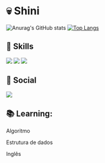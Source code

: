# 💀 Shini
![Anurag's GitHub stats](https://github-readme-stats.vercel.app/api?username=0-Shini&show_icons=true&theme=radical)
[![Top Langs](https://github-readme-stats.vercel.app/api/top-langs/?username=0-Shini&layout=compact)](https://github.com/0-Shini/github-readme-stats)

## 🚀 Skills 
<div>
  <img src="https://img.shields.io/badge/JavaScript-F7DF1E?style=for-the-badge&logo=javascript&logoColor=black">
  <img src="https://img.shields.io/badge/PHP-777BB4?style=for-the-badge&logo=php&logoColor=white">
  <img src="https://img.shields.io/badge/Elixir-4B275F?style=for-the-badge&logo=elixir&logoColor=white">
</div>

## 📱 Social 
<div>
   	<a href="https://www.instagram.com/wes_costa333/">
      <img src="https://img.shields.io/badge/Instagram-E4405F?style=for-the-badge&logo=instagram&logoColor=white">
    </a>
</div>

## 📚 Learning:
<div>
  <p> Algoritmo </p>
  <p> Estrutura de dados </p>
  <p> Inglês </p>
<div>
